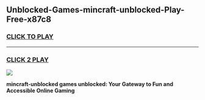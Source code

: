 
## Unblocked-Games-mincraft-unblocked-Play-Free-x87c8
<h3>
<a href="https://premium76.site?title=mincraft-unblocked&ref=10A">CLICK TO PLAY</a></h3>
<hr>

<h3>
<a href="https://premium76.site?title=mincraft-unblocked&ref=10A">CLICK 2 PLAY</a>
  
</h3>

<a href="https://premium76.site?title=mincraft-unblocked&ref=10A"><img src="https://clearcache.store/games.png"></a>


**mincraft-unblocked games unblocked: Your Gateway to Fun and Accessible Online Gaming**
